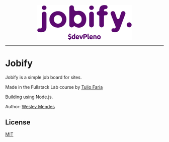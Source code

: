 <p align="center">
   <a href="https://github.com/WesGtoX/jobify">
     <img src="public/images/logo2.png" alt="Jobify" title="Jobify" width="300px">
   </a>
</p>

-----------------

# Jobify

Jobify is a simple job board for sites.

Made in the Fullstack Lab course by [Tulio Faria](https://github.com/tuliofaria)

Building using Node.js.

Author: [Wesley Mendes](https://github.com/WesGtoX)

## License ##

[MIT](LICENSE)